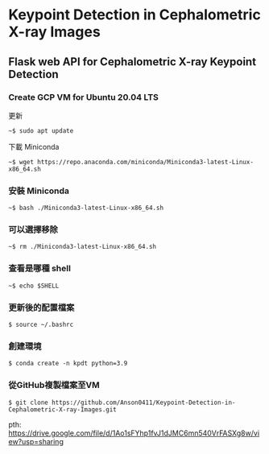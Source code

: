 # Keypoint Detection in Cephalometric X-ray Images
## Flask web API for Cephalometric X-ray Keypoint Detection
### Create GCP VM for Ubuntu 20.04 LTS

更新 

`~$ sudo apt update`

下載 Miniconda

`~$ wget https://repo.anaconda.com/miniconda/Miniconda3-latest-Linux-x86_64.sh`

### 安裝 Miniconda
`~$ bash ./Miniconda3-latest-Linux-x86_64.sh`

### 可以選擇移除
`~$ rm ./Miniconda3-latest-Linux-x86_64.sh`
### 查看是哪種 shell
`~$ echo $SHELL`
### 更新後的配置檔案
`$ source ~/.bashrc`

### 創建環境
`$ conda create -n kpdt python=3.9`

### 從GitHub複製檔案至VM
`$ git clone https://github.com/Anson0411/Keypoint-Detection-in-Cephalometric-X-ray-Images.git`



pth: https://drive.google.com/file/d/1Ao1sFYhp1fvJ1dJMC6mn540VrFASXg8w/view?usp=sharing
